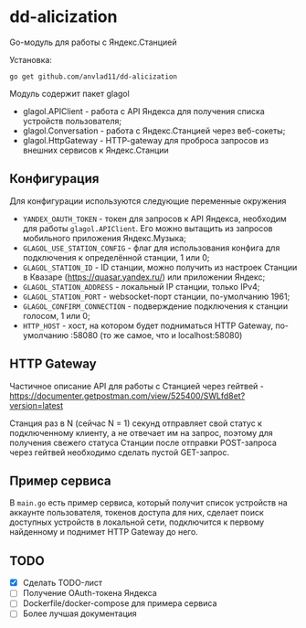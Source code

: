 # dd-alicization

Go-модуль для работы с Яндекс.Станцией

Установка:

``
go get github.com/anvlad11/dd-alicization
``

Модуль содержит пакет glagol
* glagol.APIClient - работа с API Яндекса для получения списка устройств пользователя;
* glagol.Conversation - работа с Яндекс.Станцией через веб-сокеты;
* glagol.HttpGateway - HTTP-gateway для проброса запросов из внешних сервисов к Яндекс.Станции

## Конфигурация

Для конфигурации используются следующие переменные окружения

* `YANDEX_OAUTH_TOKEN` - токен для запросов к API Яндекса, необходим для работы `glagol.APIClient`. Его можно вытащить из запросов мобильного приложения Яндекс.Музыка;
* `GLAGOL_USE_STATION_CONFIG` - флаг для использования конфига для подключения к определённой станции, 1 или 0;
* `GLAGOL_STATION_ID` - ID станции, можно получить из настроек Станции в Квазаре (https://quasar.yandex.ru/) или приложении Яндекс;
* `GLAGOL_STATION_ADDRESS` - локальный IP станции, только IPv4;
* `GLAGOL_STATION_PORT` - websocket-порт станции, по-умолчанию 1961;
* `GLAGOL_CONFIRM_CONNECTION` - подверждение подключения к станции голосом, 1 или 0;
* `HTTP_HOST` - хост, на котором будет подниматься HTTP Gateway, по-умолчанию :58080 (то же самое, что и localhost:58080)

## HTTP Gateway

Частичное описание API для работы с Станцией через гейтвей - https://documenter.getpostman.com/view/525400/SWLfd8et?version=latest

Станция раз в N (сейчас N = 1) секунд отправляет свой статус к подключенному клиенту, а не отвечает им на запрос, поэтому для получения свежего статуса Станции после отправки POST-запроса через гейтвей необходимо сделать пустой GET-запрос.

## Пример сервиса

В `main.go` есть пример сервиса, который получит список устройств на аккаунте пользователя, токенов доступа для них, сделает поиск доступных устройств в локальной сети, подключится к первому найденному и поднимет HTTP Gateway до него.

## TODO

- [x] Сделать TODO-лист
- [ ] Получение OAuth-токена Яндекса
- [ ] Dockerfile/docker-compose для примера сервиса
- [ ] Более лучшая документация
